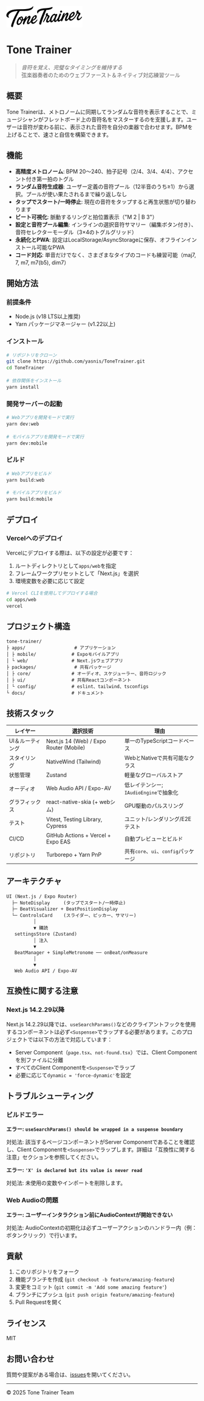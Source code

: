 ![Tone Trainer Logo](apps/web/public/images/logo.svg)

# Tone Trainer

> *音符を覚え、完璧なタイミングを維持する*  
> 弦楽器奏者のためのウェブファースト＆ネイティブ対応練習ツール

## 概要

Tone Trainerは、メトロノームに同期してランダムな音符を表示することで、ミュージシャンがフレットボード上の音符名をマスターするのを支援します。ユーザーは音符が変わる前に、表示された音符を自分の楽器で合わせます。BPMを上げることで、速さと自信を構築できます。


## 機能

- **高精度メトロノーム**: BPM 20〜240、拍子記号（2/4、3/4、4/4）、アクセント付き第一拍のトグル
- **ランダム音符生成器**: ユーザー定義の音符プール（12半音のうち≥1）から選択。プールが使い果たされるまで繰り返しなし
- **タップでスタート/一時停止**: 現在の音符をタップすると再生状態が切り替わります
- **ビート可視化**: 脈動するリングと拍位置表示（"M 2 | B 3"）
- **設定と音符プール編集**: インラインの選択音符サマリー（編集ボタン付き）、音符セレクターモーダル（3×4のトグルグリッド）
- **永続化とPWA**: 設定はLocalStorage/AsyncStorageに保存、オフラインインストール可能なPWA
- **コード対応**: 単音だけでなく、さまざまなタイプのコードも練習可能（maj7, 7, m7, m7(b5), dim7）

## 開始方法

### 前提条件

- Node.js (v18 LTS以上推奨)
- Yarn パッケージマネージャー (v1.22以上)

### インストール

```bash
# リポジトリをクローン
git clone https://github.com/yasnis/ToneTrainer.git
cd ToneTrainer

# 依存関係をインストール
yarn install
```

### 開発サーバーの起動

```bash
# Webアプリを開発モードで実行
yarn dev:web

# モバイルアプリを開発モードで実行
yarn dev:mobile
```

### ビルド

```bash
# Webアプリをビルド
yarn build:web

# モバイルアプリをビルド
yarn build:mobile
```

## デプロイ

### Vercelへのデプロイ

Vercelにデプロイする際は、以下の設定が必要です：

1. ルートディレクトリとして`apps/web`を指定
2. フレームワークプリセットとして「Next.js」を選択
3. 環境変数を必要に応じて設定

```bash
# Vercel CLIを使用してデプロイする場合
cd apps/web
vercel
```

## プロジェクト構造

```
tone-trainer/
├ apps/                  # アプリケーション
│ ├ mobile/             # Expoモバイルアプリ
│ └ web/                # Next.jsウェブアプリ
├ packages/              # 共有パッケージ
│ ├ core/               # オーディオ、スケジューラー、音符ロジック
│ ├ ui/                 # 共有Reactコンポーネント
│ └ config/             # eslint、tailwind、tsconfigs
└ docs/                 # ドキュメント
```

## 技術スタック

| レイヤー | 選択技術 | 理由 |
|---------|----------|------|
| UI＆ルーティング | Next.js 14 (Web) / Expo Router (Mobile) | 単一のTypeScriptコードベース |
| スタイリング | NativeWind (Tailwind) | WebとNativeで共有可能なクラス |
| 状態管理 | Zustand | 軽量なグローバルストア |
| オーディオ | Web Audio API / Expo-AV | 低レイテンシー; `IAudioEngine`で抽象化 |
| グラフィックス | react-native-skia (+ webシム) | GPU駆動のパルスリング |
| テスト | Vitest, Testing Library, Cypress | ユニット/レンダリング/E2Eテスト |
| CI/CD | GitHub Actions + Vercel + Expo EAS | 自動プレビューとビルド |
| リポジトリ | Turborepo + Yarn PnP | 共有`core`、`ui`、`config`パッケージ |

## アーキテクチャ

```
UI (Next.js / Expo Router)
  ├─ NoteDisplay     (タップでスタート/一時停止)
  ├─ BeatVisualizer + BeatPositionDisplay
  └─ ControlsCard    (スライダー、ピッカー、サマリー)
          │
          ▼ 購読
   settingsStore (Zustand)
          │ 注入
          ▼
   BeatManager + SimpleMetronome ── onBeat/onMeasure
          │
          ▼
   Web Audio API / Expo-AV
```

## 互換性に関する注意

### Next.js 14.2.29以降

Next.js 14.2.29以降では、`useSearchParams()`などのクライアントフックを使用するコンポーネントは必ず`<Suspense>`でラップする必要があります。このプロジェクトでは以下の方法で対応しています：

- Server Component（`page.tsx`、`not-found.tsx`）では、Client Componentを別ファイルに分離
- すべてのClient Componentを`<Suspense>`でラップ
- 必要に応じて`dynamic = 'force-dynamic'`を設定

## トラブルシューティング

### ビルドエラー

**エラー: `useSearchParams() should be wrapped in a suspense boundary`**

対処法: 該当するページコンポーネントがServer Componentであることを確認し、Client Componentを`<Suspense>`でラップします。詳細は「互換性に関する注意」セクションを参照してください。

**エラー: `'X' is declared but its value is never read`**

対処法: 未使用の変数やインポートを削除します。

### Web Audioの問題

**エラー: ユーザーインタラクション前にAudioContextが開始できない**

対処法: AudioContextの初期化は必ずユーザーアクションのハンドラー内（例：ボタンクリック）で行います。

## 貢献

1. このリポジトリをフォーク
2. 機能ブランチを作成 (`git checkout -b feature/amazing-feature`)
3. 変更をコミット (`git commit -m 'Add some amazing feature'`)
4. ブランチにプッシュ (`git push origin feature/amazing-feature`)
5. Pull Requestを開く

## ライセンス

MIT

## お問い合わせ

質問や提案がある場合は、[issues](https://github.com/your-username/tone-trainer/issues)を開いてください。

---

© 2025 Tone Trainer Team